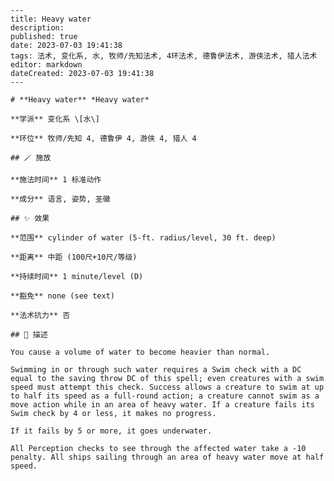 
    ---
    title: Heavy water
    description: 
    published: true
    date: 2023-07-03 19:41:38
    tags: 法术, 变化系, 水, 牧师/先知法术, 4环法术, 德鲁伊法术, 游侠法术, 猎人法术
    editor: markdown
    dateCreated: 2023-07-03 19:41:38
    ---

    # **Heavy water** *Heavy water*

    **学派** 变化系 \[水\] 

    **环位** 牧师/先知 4, 德鲁伊 4, 游侠 4, 猎人 4

    ## 🪄 施放

    **施法时间** 1 标准动作

    **成分** 语言, 姿势, 圣徽

    ## ✨ 效果  

    **范围** cylinder of water (5-ft. radius/level, 30 ft. deep)

    **距离** 中距 (100尺+10尺/等级)  

    **持续时间** 1 minute/level (D) 

    **豁免** none (see text)

    **法术抗力** 否

    ## 📖 描述

    You cause a volume of water to become heavier than normal.

    Swimming in or through such water requires a Swim check with a DC equal to the saving throw DC of this spell; even creatures with a swim speed must attempt this check. Success allows a creature to swim at up to half its speed as a full-round action; a creature cannot swim as a move action while in an area of heavy water. If a creature fails its Swim check by 4 or less, it makes no progress.

    If it fails by 5 or more, it goes underwater.

    All Perception checks to see through the affected water take a -10 penalty. All ships sailing through an area of heavy water move at half speed.
    